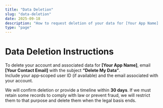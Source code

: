 ```yaml
---
title: "Data Deletion"
slug: "data-deletion"
date: 2025-09-18
description: "How to request deletion of your data for [Your App Name] (Meta compliance)."
type: "page"
---
```


# Data Deletion Instructions

To delete your account and associated data for **[Your App Name]**, email **[Your Contact Email]** with the subject **“Delete My Data”**.  
Include your app‑scoped user ID (if available) and the email associated with your account.

We will confirm deletion or provide a timeline within **30 days**. If we must retain some records to comply with law or prevent fraud, we will restrict them to that purpose and delete them when the legal basis ends.
